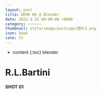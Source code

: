 ```yaml
---
layout: post
title: DEMO 05 @ Blender 
date: 2022-3-25 00:00:00 +0800
category: ~~~~~~
thumbnail: style/image/postLogo/图片2.png
icon: book
cate: CS
---
```



* content
{:toc}
blender



# R.L.Bartini



#### SHOT 01














